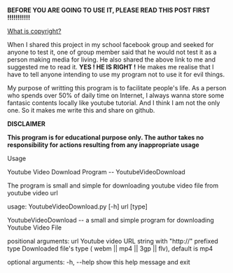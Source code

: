 **BEFORE YOU ARE GOING TO USE IT, PLEASE READ THIS POST FIRST !!!!!!!!!!!**

[What is copyright?](http://youtube.com/yt/copyright/what-is-copyright.html)

When I shared this project in my school facebook group and seeked for anyone to test it, one of group member said that
he would not test it as a person making media for living. He also shared the above link to me and suggested me to read
it. **YES ! HE IS RIGHT !** He makes me realise that I have to tell anyone intending to use my program not to use it for
evil things. 

My purpose of writting this program is to facilitate people's life. As a person who spends over 50% of daily time 
on Internet, I always wanna store some fantasic contents locally like youtube tutorial. And I think I am not the only
one. So it makes me write this and share on github.


**DISCLAIMER**

**This program is for educational purpose only. The author takes no responsibility for actions resulting from any 
inappropriate usage**

Usage

Youtube Video Download Program -- YoutubeVideoDownload

The program is small and simple for downloading youtube video file from youtube video url

usage: YoutubeVideoDownload.py [-h] url [type]

YoutubeVideoDownload -- a small and simple program for downloading Youtube
Video File

positional arguments:
  url         Youtube video URL string with "http://" prefixed
  type        Downloaded file's type ( webm || mp4 || 3gp || flv), default is mp4

optional arguments:
  -h, --help  show this help message and exit
